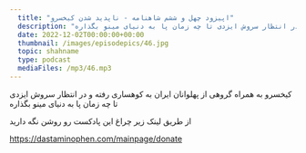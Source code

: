 ```yaml
---
  title: "اپیزود چهل و ششم شاهنامه - ناپدید شدن کیخسرو"
  description: "کیخسرو به همراه گروهی از پهلوانان ایران به کوهساری رفته و در انتظار سروش ایزدی تا چه زمان پا به دنیای مینو بگذاره"
  date: 2022-12-02T00:00:00+00:00
  thumbnail: /images/episodepics/46.jpg
  topic: shahname
  type: podcast
  mediaFiles: /mp3/46.mp3
---
```


کیخسرو به همراه گروهی از پهلوانان ایران به کوهساری رفته و در انتظار سروش ایزدی تا چه زمان پا به دنیای مینو بگذاره


از طریق لینک زیر چراغ این پادکست رو روشن نگه دارید

https://dastaminophen.com/mainpage/donate